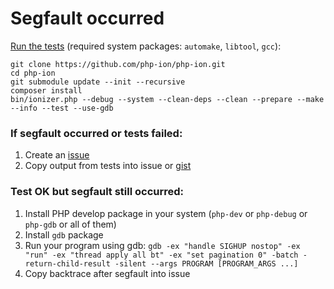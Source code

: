Segfault occurred
=================

[Run the tests](./testing.md#testing-php-ion) (required system packages: `automake`, `libtool`, `gcc`):

```
git clone https://github.com/php-ion/php-ion.git 
cd php-ion                                       
git submodule update --init --recursive          
composer install                                 
bin/ionizer.php --debug --system --clean-deps --clean --prepare --make --info --test --use-gdb
```

### If segfault occurred or tests failed:

1. Create an [issue](https://github.com/php-ion/php-ion/issues/new)
2. Copy output from tests into issue or [gist](https://gist.github.com/)

### Test OK but segfault still occurred:

1. Install PHP develop package in your system (`php-dev` or `php-debug` or `php-gdb` or all of them)
2. Install `gdb` package
3. Run your program using gdb:
   `gdb -ex "handle SIGHUP nostop" -ex "run" -ex "thread apply all bt" -ex "set pagination 0" -batch -return-child-result -silent --args PROGRAM [PROGRAM_ARGS ...]`
4. Copy backtrace after segfault into issue
